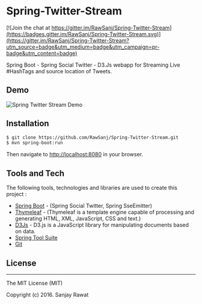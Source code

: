 # Spring-Twitter-Stream

[![Join the chat at https://gitter.im/RawSanj/Spring-Twitter-Stream](https://badges.gitter.im/RawSanj/Spring-Twitter-Stream.svg)](https://gitter.im/RawSanj/Spring-Twitter-Stream?utm_source=badge&utm_medium=badge&utm_campaign=pr-badge&utm_content=badge)

Spring Boot - Spring Social Twitter - D3.Js webapp for Streaming Live #HashTags and source location of Tweets.

## Demo

![Spring Twitter Stream Demo](/demo.gif?raw=true "Spring Twitter Stream Demo")

## Installation

```sh
$ git clone https://github.com/RawSanj/Spring-Twitter-Stream.git
$ mvn spring-boot:run
```
Then navigate to [http://localhost:8080](http://localhost:8080) in your browser.

## Tools and Tech

The following tools, technologies and libraries are used to create this project :

* [Spring Boot] - (Spring Social Twitter, Spring SseEmitter)
* [Thymeleaf] - (Thymeleaf is a template engine capable of processing and generating HTML, XML, JavaScript, CSS and text.)
* [D3Js] - D3.js is a JavaScript library for manipulating documents based on data.
* [Spring Tool Suite]
* [Git]

## License
----

The MIT License (MIT)

Copyright (c) 2016. Sanjay Rawat

[Thymeleaf]: http://www.thymeleaf.org/
[Spring Boot]: http://docs.spring.io/spring-boot/docs/current-SNAPSHOT/reference/htmlsingle/
[Spring Tool Suite]: https://spring.io/tools
[Git]: https://git-scm.com/
[D3Js]: https://d3js.org/